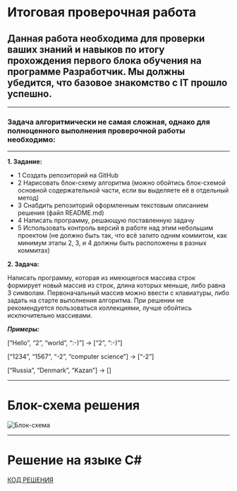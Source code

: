 # Итоговая проверочная работа

## **Данная работа необходима для проверки ваших знаний и навыков по итогу прохождения первого блока обучения на программе Разработчик. Мы должны убедится, что базовое знакомство с IT прошло успешно.**

***

### Задача алгоритмически не самая сложная, однако для полноценного выполнения проверочной работы необходимо:

---

**1. Задание:**
+ 1 Создать репозиторий на GitHub
+ 2 Нарисовать блок-схему алгоритма (можно обойтись блок-схемой основной содержательной части, если вы выделяете её в отдельный метод)
+ 3 Снабдить репозиторий оформленным текстовым описанием решения (файл README.md)
+ 4 Написать программу, решающую поставленную задачу
+ 5 Использовать контроль версий в работе над этим небольшим проектом (не должно быть так, что всё залито одним коммитом, как минимум этапы 2, 3, и 4 должны быть расположены в разных коммитах)

**2. Задача:** 
<p>Написать программу, которая из имеющегося массива строк формирует новый массив из строк, длина которых меньше, либо равна 3 символам. Первоначальный массив можно ввести с клавиатуры, либо задать на старте выполнения алгоритма. При решении не рекомендуется пользоваться коллекциями, лучше обойтись исключительно массивами.</p>

_**Примеры:**_
<p>[“Hello”, “2”, “world”, “:-)”] → [“2”, “:-)”]</p>
<p>[“1234”, “1567”, “-2”, “computer science”] → [“-2”]</p>
<p>[“Russia”, “Denmark”, “Kazan”] → []</p>

***

# Блок-схема решения

![Блок-схема](../final_work/shema.png "Блок-схема")

***

# Решение на языке C#

[КОД РЕШЕНИЯ](../final_work/Program.cs)
